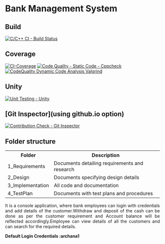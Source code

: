 # Bank Management System

## Build
[![C/C++ CI - Build Status](https://github.com/Archana-Athreya/Mini_Project/actions/workflows/c-cpp.yml/badge.svg)](https://github.com/Archana-Athreya/Mini_Project/actions/workflows/c-cpp.yml)

## Coverage
[![CI-Coverage](https://github.com/Archana-Athreya/Mini_Project/actions/workflows/code_coverage.yml/badge.svg)](https://github.com/Archana-Athreya/Mini_Project/actions/workflows/code_coverage.yml)
[![Code Quality - Static Code - Cppcheck](https://github.com/Archana-Athreya/Mini_Project/actions/workflows/cppcheck.yml/badge.svg)](https://github.com/Archana-Athreya/Mini_Project/actions/workflows/cppcheck.yml)
[![CodeQuality Dynamic Code Analysis Valgrind](https://github.com/Archana-Athreya/Mini_Project/actions/workflows/dynamic_code_quality.yml/badge.svg)](https://github.com/Archana-Athreya/Mini_Project/actions/workflows/dynamic_code_quality.yml)

## Unity
[![Unit Testing - Unity](https://github.com/Archana-Athreya/Mini_Project/actions/workflows/unity.yml/badge.svg)](https://github.com/Archana-Athreya/Mini_Project/actions/workflows/unity.yml)

## [Git Inspector](using github.io option)
[![Contribution Check - Git Inspector](https://github.com/Archana-Athreya/Mini_Project/actions/workflows/gitinspector.yml/badge.svg)](https://github.com/Archana-Athreya/Mini_Project/actions/workflows/gitinspector.yml)

## Folder structure

<table style="width:100%">
  <tr>
    <th>Folder</th>
    <th>Description</th>
  </tr>
  <tr>
    <td>1_Requirements</td>
    <td>Documents detailing requirements and research</td>
  </tr>
  <tr>
    <td>2_Design</td>
    <td>Documents specifying design details</td>
  </tr>
  <tr>
    <td>3_Implementation</td>
    <td>All code and documentation</td>
  </tr>
  <tr>
    <td>4_TestPlan</td>
    <td>Documents with test plans and procedures</td>
  </tr>
  </table>
  
<p align="justify"> It is a console application, where bank employees can login with  credentials and add details of the customer.Withdraw and deposit of the cash can be done as per the customer requirement and Account balance will be reflected accordingly.Employee can view details of all the customers and can search for the required details.</p>

**<p>Default Login Credentials :archana1</p>**

